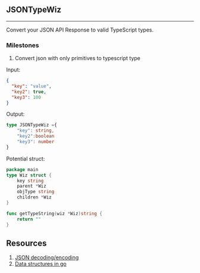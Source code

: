 ## JSONTypeWiz

---
Convert your JSON API Response to valid TypeScript types.

### Milestones

1. Convert json with only primitives to typescript type

Input:
```json lines
{
  "key": "value",
  "key2": true,
  "key3": 100
}
```
Output:
```typescript
type JSONTypeWiz ={
    "key": string,
    "key2":boolean
    "key3": number
}
```

Potential struct:

````go
package main
type Wiz struct {
    key string
    parent *Wiz 
    objType string 
    children *Wiz 
}

func getTypeString(wiz *Wiz)string {
	return ""
}
````

## Resources
1. [JSON decoding/encoding](https://gobyexample.com/json)
2. [Data structures in go](https://blog.logrocket.com/comprehensive-guide-data-structures-go)